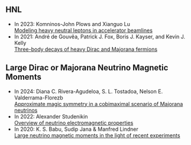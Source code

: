 ## HNL 
- In 2023: Komninos-John Plows and Xianguo Lu<br> [Modeling heavy neutral leptons in accelerator beamlines](https://journals.aps.org/prd/abstract/10.1103/PhysRevD.107.055003)
- In 2021: André de Gouvêa, Patrick J. Fox, Boris J. Kayser, and Kevin J. Kelly<br> [Three-body decays of heavy Dirac and Majorana fermions](https://journals.aps.org/prd/cited-by/10.1103/PhysRevD.104.015038/?target=_blank)


## Large Dirac or Majorana Neutrino Magnetic Moments
- In 2024: Diana C. Rivera-Agudeloa, S. L. Tostadoa, Nelson E. Valderrama-Florezb <br> [Approximate magic symmetry in a cobimaximal scenario of Majorana neutrinos](https://arxiv.org/pdf/2407.14888)
- In 2022: Alexander Studenikin<br> [Overview of neutrino electromagnetic properties](https://pos.sissa.it/406/057)
- In 2020: K. S. Babu, Sudip Jana & Manfred Lindner<br> <a href="https://link.springer.com/article/10.1007/JHEP10(2020)040" target="_blank"> Large neutrino magnetic moments in the light of recent experiments</a>

